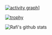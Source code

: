 
[![activity graph](https://github-readme-activity-graph.vercel.app/graph?username=rafiahmedrifatt&theme=onedark&custom_title=%20Activity%20Graph&hide_border=true)](https://github.com/ashutosh00710/github-readme-activity-graph)]

[![trophy](https://github-profile-trophy.vercel.app/?username=rafiahmedrifatt&theme=onedark)](https://github.com/ryo-ma/github-profile-trophy)

![Rafi's github stats](https://github-readme-stats.vercel.app/api?username=rafiahmedrifatt&show_icons=true&title_color=fff&icon_color=79ff97&text_color=9f9f9f&bg_color=151515)

